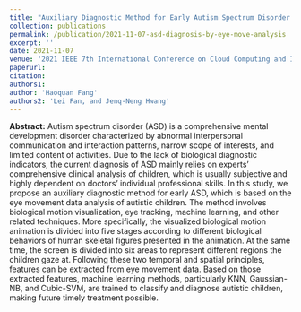 ```yaml
---
title: "Auxiliary Diagnostic Method for Early Autism Spectrum Disorder Based on Eye Movement Data Analysis"
collection: publications
permalink: /publication/2021-11-07-asd-diagnosis-by-eye-move-analysis
excerpt: ''
date: 2021-11-07
venue: '2021 IEEE 7th International Conference on Cloud Computing and Intelligent Systems (CCIS)'
paperurl: 
citation: 
authors1: 
author: 'Haoquan Fang'
authors2: 'Lei Fan, and Jenq-Neng Hwang'
---
```


**Abstract:** Autism spectrum disorder (ASD) is a comprehensive mental development disorder characterized by abnormal interpersonal communication and interaction patterns, narrow scope of interests, and limited content of activities. Due to the lack of biological diagnostic indicators, the current diagnosis of ASD mainly relies on experts’ comprehensive clinical analysis of children, which is usually subjective and highly dependent on doctors’ individual professional skills. In this study, we propose an auxiliary diagnostic method for early ASD, which is based on the eye movement data analysis of autistic children. The method involves biological motion visualization, eye tracking, machine learning, and other related techniques. More specifically, the visualized biological motion animation is divided into five stages according to different biological behaviors of human skeletal figures presented in the animation. At the same time, the screen is divided into six areas to represent different regions the children gaze at. Following these two temporal and spatial principles, features can be extracted from eye movement data. Based on those extracted features, machine learning methods, particularly KNN, Gaussian-NB, and Cubic-SVM, are trained to classify and diagnose autistic children, making future timely treatment possible.
